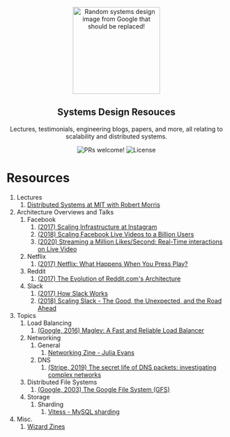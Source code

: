 <p align="center">
  <img src="https://miro.medium.com/max/2000/1*UXYdhUocJfSHSdV3vRn8OQ.png" alt="Random systems design image from Google that should be replaced!" width="200">
</p>

<h2 align="center">
  Systems Design Resouces
</h2>

<p align="center">
  Lectures, testimonials, engineering blogs, papers, and more, all relating to scalability and distributed systems.
</p>

<p align="center">
  <img src="https://img.shields.io/badge/PRs-Welcome!-yellowgreen" alt="PRs welcome!" />

  <img alt="License" src="https://img.shields.io/badge/license-MIT-yellowgreen">
</p>

# Resources
1. Lectures
    1. [Distributed Systems at MIT with Robert Morris](https://www.youtube.com/watch?v=cQP8WApzIQQ&list=PLrw6a1wE39_tb2fErI4-WkMbsvGQk9_UB)
2. Architecture Overviews and Talks
    1. Facebook 
        1. [(2017) Scaling Infrastructure at Instagram](https://www.youtube.com/watch?v=hnpzNAPiC0E&t=2182s)
        2. [(2018) Scaling Facebook Live Videos to a Billion Users](https://www.youtube.com/watch?v=IO4teCbHvZw&t=963s)
        3. [(2020) Streaming a Million Likes/Second: Real-Time interactions on Live Video](https://www.youtube.com/watch?v=yqc3PPmHvrA)
    2. Netflix 
        1. [(2017) Netflix: What Happens When You Press Play?](http://highscalability.com/blog/2017/12/11/netflix-what-happens-when-you-press-play.html)
    3. Reddit
        1. [(2017) The Evolution of Reddit.com's Architecture](https://www.youtube.com/watch?v=nUcO7n4hek4)  
    4. Slack
        1. [(2017) How Slack Works](https://www.youtube.com/watch?v=WE9c9AZe-DY)
        2. [(2018) Scaling Slack - The Good, the Unexpected, and the Road Ahead](https://www.youtube.com/watch?v=_M-oHxknfnI)  
3. Topics
    1. Load Balancing
        1. [(Google, 2016) Maglev: A Fast and Reliable Load Balancer](https://research.google/pubs/pub44824/)
    2. Networking
        1. General
            1. [Networking Zine - Julia Evans](https://jvns.ca/networking-zine.pdf)
        2. DNS
            1. [(Stripe, 2019) The secret life of DNS packets: investigating complex networks](https://stripe.com/blog/secret-life-of-dns)
    3. Distributed File Systems
        1. [(Google, 2003) The Google File System (GFS)](https://static.googleusercontent.com/media/research.google.com/en//archive/gfs-sosp2003.pdf)
    4. Storage
        1. Sharding
            1. [Vitess - MySQL sharding](https://vitess.io/)   
4. Misc.
    1. [Wizard Zines](https://wizardzines.com/)   
